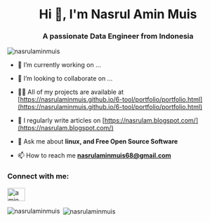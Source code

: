 <h1 align="center">Hi 👋, I'm Nasrul Amin Muis</h1>
<h3 align="center">A passionate Data Engineer from Indonesia</h3>

<p align="left"> <img src="https://komarev.com/ghpvc/?username=nasrulaminmuis&label=Profile%20views&color=0e75b6&style=flat" alt="nasrulaminmuis" /> </p>

- 🔭 I’m currently working on ...

- 👯 I’m looking to collaborate on ...

- 👨‍💻 All of my projects are available at [https://nasrulaminmuis.github.io/6-tool/portfolio/portfolio.html](https://nasrulaminmuis.github.io/6-tool/portfolio/portfolio.html)

- 📝 I regularly write articles on [https://nasrulam.blogspot.com/](https://nasrulam.blogspot.com/)

- 💬 Ask me about **linux, and Free Open Source Software**

- 📫 How to reach me **nasrulaminmuis68@gmail.com**

<h3 align="left">Connect with me:</h3>
<p align="left">
<a href="https://www.youtube.com/c/amin nasrul muis" target="blank"><img align="center" src="https://raw.githubusercontent.com/rahuldkjain/github-profile-readme-generator/master/src/images/icons/Social/youtube.svg" alt="amin nasrul muis" height="30" width="40" /></a>
</p>

<p><img align="left" src="https://github-readme-stats.vercel.app/api/top-langs?username=nasrulaminmuis&show_icons=true&locale=en&layout=compact" alt="nasrulaminmuis" /></p>

<p>&nbsp;<img align="center" src="https://github-readme-stats.vercel.app/api?username=nasrulaminmuis&show_icons=true&locale=en" alt="nasrulaminmuis" /></p>
